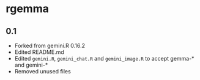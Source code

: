 # rgemma

## 0.1

- Forked from gemini.R 0.16.2
- Edited README.md
- Edited `gemini.R`, `gemini_chat.R` and `gemini_image.R` to accept gemma-* and gemini-*
- Removed unused files
